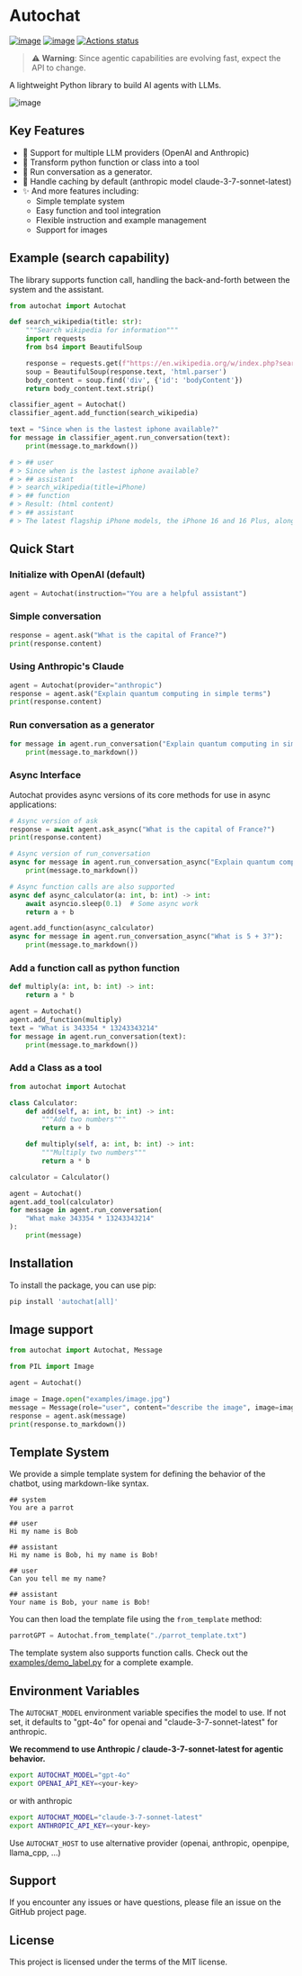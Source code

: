# Autochat

[![image](https://img.shields.io/pypi/v/autochat.svg)](https://pypi.python.org/pypi/autochat)
[![image](https://img.shields.io/github/license/BenderV/autochat)](https://github.com/BenderV/autochat/blob/master/LICENSE)
[![Actions status](https://github.com/BenderV/autochat/actions/workflows/test.yml/badge.svg)](https://github.com/BenderV/autochat/actions)

> ⚠️ **Warning**: Since agentic capabilities are evolving fast, expect the API to change.

A lightweight Python library to build AI agents with LLMs.

![image](https://www-cdn.anthropic.com/images/4zrzovbb/website/58d9f10c985c4eb5d53798dea315f7bb5ab6249e-2401x1000.png)

## Key Features

- 🤝 Support for multiple LLM providers (OpenAI and Anthropic)
- 🐍 Transform python function or class into a tool
- 🔁 Run conversation as a generator.
- 🙈 Handle caching by default (anthropic model claude-3-7-sonnet-latest)
- ✨ And more features including:
  - Simple template system
  - Easy function and tool integration
  - Flexible instruction and example management
  - Support for images

## Example (search capability)

The library supports function call, handling the back-and-forth between the system and the assistant.

```python
from autochat import Autochat

def search_wikipedia(title: str):
    """Search wikipedia for information"""
    import requests
    from bs4 import BeautifulSoup

    response = requests.get(f"https://en.wikipedia.org/w/index.php?search={title}&title=Special%3ASearch")
    soup = BeautifulSoup(response.text, 'html.parser')
    body_content = soup.find('div', {'id': 'bodyContent'})
    return body_content.text.strip()

classifier_agent = Autochat()
classifier_agent.add_function(search_wikipedia)

text = "Since when is the lastest iphone available?"
for message in classifier_agent.run_conversation(text):
    print(message.to_markdown())

# > ## user
# > Since when is the lastest iphone available?
# > ## assistant
# > search_wikipedia(title=iPhone)
# > ## function
# > Result: (html content)
# > ## assistant
# > The latest flagship iPhone models, the iPhone 16 and 16 Plus, along with the higher-end iPhone 16 Pro and 16 Pro Max, were available as of January 1, 2024.
```

## Quick Start

### Initialize with OpenAI (default)

```python
agent = Autochat(instruction="You are a helpful assistant")
```

### Simple conversation

```python
response = agent.ask("What is the capital of France?")
print(response.content)
```

### Using Anthropic's Claude

```python
agent = Autochat(provider="anthropic")
response = agent.ask("Explain quantum computing in simple terms")
print(response.content)
```

### Run conversation as a generator

```python
for message in agent.run_conversation("Explain quantum computing in simple terms"):
    print(message.to_markdown())
```

### Async Interface

Autochat provides async versions of its core methods for use in async applications:

```python
# Async version of ask
response = await agent.ask_async("What is the capital of France?")
print(response.content)

# Async version of run_conversation
async for message in agent.run_conversation_async("Explain quantum computing"):
    print(message.to_markdown())

# Async function calls are also supported
async def async_calculator(a: int, b: int) -> int:
    await asyncio.sleep(0.1)  # Some async work
    return a + b

agent.add_function(async_calculator)
async for message in agent.run_conversation_async("What is 5 + 3?"):
    print(message.to_markdown())
```

### Add a function call as python function

```python
def multiply(a: int, b: int) -> int:
    return a * b

agent = Autochat()
agent.add_function(multiply)
text = "What is 343354 * 13243343214"
for message in agent.run_conversation(text):
    print(message.to_markdown())
```

### Add a Class as a tool

```python
from autochat import Autochat

class Calculator:
    def add(self, a: int, b: int) -> int:
        """Add two numbers"""
        return a + b

    def multiply(self, a: int, b: int) -> int:
        """Multiply two numbers"""
        return a * b

calculator = Calculator()

agent = Autochat()
agent.add_tool(calculator)
for message in agent.run_conversation(
    "What make 343354 * 13243343214"
):
    print(message)
```

## Installation

To install the package, you can use pip:

```bash
pip install 'autochat[all]'
```

## Image support

```python
from autochat import Autochat, Message

from PIL import Image

agent = Autochat()

image = Image.open("examples/image.jpg")
message = Message(role="user", content="describe the image", image=image)
response = agent.ask(message)
print(response.to_markdown())
```

## Template System

We provide a simple template system for defining the behavior of the chatbot, using markdown-like syntax.

```
## system
You are a parrot

## user
Hi my name is Bob

## assistant
Hi my name is Bob, hi my name is Bob!

## user
Can you tell me my name?

## assistant
Your name is Bob, your name is Bob!
```

You can then load the template file using the `from_template` method:

```python
parrotGPT = Autochat.from_template("./parrot_template.txt")
```

The template system also supports function calls. Check out the [examples/demo_label.py](examples/demo_label.py) for a complete example.

## Environment Variables

The `AUTOCHAT_MODEL` environment variable specifies the model to use. If not set, it defaults to "gpt-4o" for openai and "claude-3-7-sonnet-latest" for anthropic.

**We recommend to use Anthropic / claude-3-7-sonnet-latest for agentic behavior.**

```bash
export AUTOCHAT_MODEL="gpt-4o"
export OPENAI_API_KEY=<your-key>
```

or with anthropic

```bash
export AUTOCHAT_MODEL="claude-3-7-sonnet-latest"
export ANTHROPIC_API_KEY=<your-key>
```

Use `AUTOCHAT_HOST` to use alternative provider (openai, anthropic, openpipe, llama_cpp, ...)

## Support

If you encounter any issues or have questions, please file an issue on the GitHub project page.

## License

This project is licensed under the terms of the MIT license.
